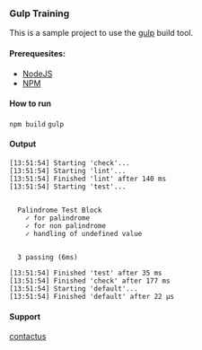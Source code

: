 ### Gulp Training

This is a sample project to use the [gulp](https://gulpjs.com/) build tool.

#### Prerequesites:
- [NodeJS](https://nodejs.org/en/)
- [NPM](https://www.npmjs.com/)

#### How to run
`npm build`
`gulp`

#### Output

```[13:51:54] Using gulpfile ~/../gulp-training/gulpfile.js
[13:51:54] Starting 'check'...
[13:51:54] Starting 'lint'...
[13:51:54] Finished 'lint' after 140 ms
[13:51:54] Starting 'test'...


  Palindrome Test Block
    ✓ for palindrome
    ✓ for non palindrome
    ✓ handling of undefined value


  3 passing (6ms)

[13:51:54] Finished 'test' after 35 ms
[13:51:54] Finished 'check' after 177 ms
[13:51:54] Starting 'default'...
[13:51:54] Finished 'default' after 22 μs
```
#### Support
[contactus](sridharsinbox999@gmail.com)
